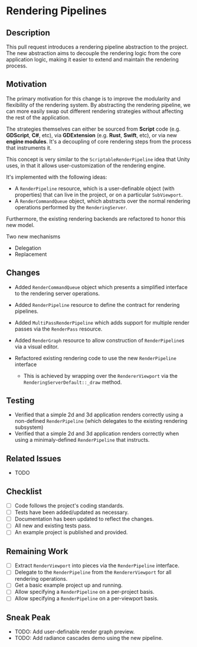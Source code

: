 # Rendering Pipelines

## Description

This pull request introduces a rendering pipeline abstraction to the project. The new abstraction aims to decouple the rendering logic from the core application logic, making it easier to extend and maintain the rendering process.

## Motivation

The primary motivation for this change is to improve the modularity and flexibility of the rendering system. By abstracting the rendering pipeline, we can more easily swap out different rendering strategies without affecting the rest of the application.

The strategies themselves can either be sourced from **Script** code (e.g. **GDScript**, **C#**, etc), via **GDExtension** (e.g. **Rust**, **Swift**, etc), or via new **engine modules**. It's a decoupling of core rendering steps from the process that instruments it. 

This concept is very similar to the `ScriptableRenderPipeline` idea that Unity uses, in that it allows user-customization of the rendering engine.

It's implemented with the following ideas:

* A `RenderPipeline` resource, which is a user-definable object (with properties) that can live in the project, or on a particular `SubViewport`.
* A `RenderCommandQueue` object, which abstracts over the normal rendering operations performed by the `RenderingServer`.

Furthermore, the existing rendering backends are refactored to honor this new model.

Two new mechanisms
* Delegation
* Replacement

## Changes

- Added `RenderCommandQueue` object which presents a simplified interface to the rendering server operations.
- Added `RenderPipeline` resource to define the contract for rendering pipelines.
- Added `MultiPassRenderPipeline` which adds support for multiple render passes via the `RenderPass` resource.
- Added `RenderGraph` resource to allow construction of `RenderPipeline`s via a visual editor.

- Refactored existing rendering code to use the new `RenderPipeline` interface
  - This is achieved by wrapping over the `RendererViewport` via the `RenderingServerDefault::_draw` method.

## Testing

- Verified that a simple 2d and 3d application renders correctly using a non-defined `RenderPipeline` (which delegates to the existing rendering subsystem)
- Verified that a simple 2d and 3d application renders correctly when using a minimaly-defined `RenderPipeline` that instructs.

## Related Issues

- TODO

## Checklist

- [ ] Code follows the project's coding standards.
- [ ] Tests have been added/updated as necessary.
- [ ] Documentation has been updated to reflect the changes.
- [ ] All new and existing tests pass.
- [ ] An example project is published and provided.

## Remaining Work

- [ ] Extract `RenderViewport` into pieces via the `RenderPipeline` interface.
- [ ] Delegate to the `RenderPipeline` from the `RendererViewport` for all rendering operations.
- [ ] Get a basic example project up and running.
- [ ] Allow specifying a `RenderPipeline` on a per-project basis.
- [ ] Allow specifying a `RenderPipeline` on a per-viewport basis.

## Sneak Peak

- TODO: Add user-definable render graph preview.
- TODO: Add radiance cascades demo using the new pipeline.